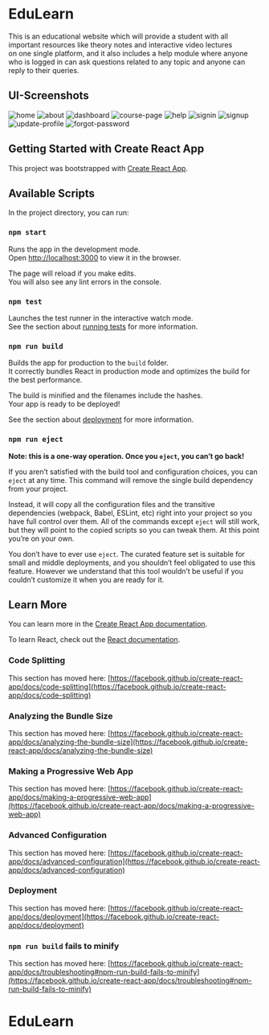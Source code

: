 # EduLearn

This is an educational website which will provide a student with all \
important resources like theory notes and interactive video lectures \
on one single platform, and it also includes a help module where anyone who is logged in can ask questions related to any topic and anyone can reply to their queries.

## UI-Screenshots

![home](https://github.com/vanshkarnwal13/EduLearn/blob/main/screenshots/home.PNG?raw=true)
![about](https://github.com/vanshkarnwal13/EduLearn/blob/main/screenshots/about.png?raw=true)
![dashboard](https://github.com/vanshkarnwal13/EduLearn/blob/main/screenshots/dashboard.png?raw=true)
![course-page](https://github.com/vanshkarnwal13/EduLearn/blob/main/screenshots/course-page.png?raw=true)
![help](https://github.com/vanshkarnwal13/EduLearn/blob/main/screenshots/help.png?raw=true)
![signin](https://github.com/vanshkarnwal13/EduLearn/blob/main/screenshots/signin.PNG?raw=true)
![signup](https://github.com/vanshkarnwal13/EduLearn/blob/main/screenshots/signup.png?raw=true)
![update-profile](https://github.com/vanshkarnwal13/EduLearn/blob/main/screenshots/update-profile.png?raw=true)
![forgot-password](https://github.com/vanshkarnwal13/EduLearn/blob/main/screenshots/forgot-password.png?raw=true)

## Getting Started with Create React App

This project was bootstrapped with [Create React App](https://github.com/facebook/create-react-app).

## Available Scripts

In the project directory, you can run:

### `npm start`

Runs the app in the development mode.\
Open [http://localhost:3000](http://localhost:3000) to view it in the browser.

The page will reload if you make edits.\
You will also see any lint errors in the console.

### `npm test`

Launches the test runner in the interactive watch mode.\
See the section about [running tests](https://facebook.github.io/create-react-app/docs/running-tests) for more information.

### `npm run build`

Builds the app for production to the `build` folder.\
It correctly bundles React in production mode and optimizes the build for the best performance.

The build is minified and the filenames include the hashes.\
Your app is ready to be deployed!

See the section about [deployment](https://facebook.github.io/create-react-app/docs/deployment) for more information.

### `npm run eject`

**Note: this is a one-way operation. Once you `eject`, you can’t go back!**

If you aren’t satisfied with the build tool and configuration choices, you can `eject` at any time. This command will remove the single build dependency from your project.

Instead, it will copy all the configuration files and the transitive dependencies (webpack, Babel, ESLint, etc) right into your project so you have full control over them. All of the commands except `eject` will still work, but they will point to the copied scripts so you can tweak them. At this point you’re on your own.

You don’t have to ever use `eject`. The curated feature set is suitable for small and middle deployments, and you shouldn’t feel obligated to use this feature. However we understand that this tool wouldn’t be useful if you couldn’t customize it when you are ready for it.

## Learn More

You can learn more in the [Create React App documentation](https://facebook.github.io/create-react-app/docs/getting-started).

To learn React, check out the [React documentation](https://reactjs.org/).

### Code Splitting

This section has moved here: [https://facebook.github.io/create-react-app/docs/code-splitting](https://facebook.github.io/create-react-app/docs/code-splitting)

### Analyzing the Bundle Size

This section has moved here: [https://facebook.github.io/create-react-app/docs/analyzing-the-bundle-size](https://facebook.github.io/create-react-app/docs/analyzing-the-bundle-size)

### Making a Progressive Web App

This section has moved here: [https://facebook.github.io/create-react-app/docs/making-a-progressive-web-app](https://facebook.github.io/create-react-app/docs/making-a-progressive-web-app)

### Advanced Configuration

This section has moved here: [https://facebook.github.io/create-react-app/docs/advanced-configuration](https://facebook.github.io/create-react-app/docs/advanced-configuration)

### Deployment

This section has moved here: [https://facebook.github.io/create-react-app/docs/deployment](https://facebook.github.io/create-react-app/docs/deployment)

### `npm run build` fails to minify

This section has moved here: [https://facebook.github.io/create-react-app/docs/troubleshooting#npm-run-build-fails-to-minify](https://facebook.github.io/create-react-app/docs/troubleshooting#npm-run-build-fails-to-minify)
# EduLearn
